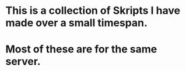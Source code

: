 # This is a collection of Skripts I have made over a small timespan.

# Most of these are for the same server.
